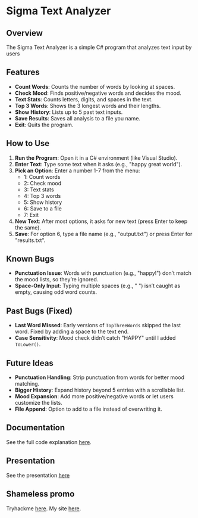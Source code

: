 # Sigma Text Analyzer

## Overview
The Sigma Text Analyzer is a simple C# program that analyzes text input by users

## Features
- **Count Words**: Counts the number of words by looking at spaces.
- **Check Mood**: Finds positive/negative words and decides the mood.
- **Text Stats**: Counts letters, digits, and spaces in the text.
- **Top 3 Words**: Shows the 3 longest words and their lengths.
- **Show History**: Lists up to 5 past text inputs.
- **Save Results**: Saves all analysis to a file you name.
- **Exit**: Quits the program.

## How to Use
1. **Run the Program**: Open it in a C# environment (like Visual Studio).
2. **Enter Text**: Type some text when it asks (e.g., "happy great world").
3. **Pick an Option**: Enter a number 1-7 from the menu:
   - 1: Count words
   - 2: Check mood
   - 3: Text stats
   - 4: Top 3 words
   - 5: Show history
   - 6: Save to a file
   - 7: Exit
4. **New Text**: After most options, it asks for new text (press Enter to keep the same).
5. **Save**: For option 6, type a file name (e.g., "output.txt") or press Enter for "results.txt".

## Known Bugs
- **Punctuation Issue**: Words with punctuation (e.g., "happy!") don’t match the mood lists, so they’re ignored.
- **Space-Only Input**: Typing multiple spaces (e.g., "   ") isn’t caught as empty, causing odd word counts.

## Past Bugs (Fixed)
- **Last Word Missed**: Early versions of `TopThreeWords` skipped the last word. Fixed by adding a space to the text end.
- **Case Sensitivity**: Mood check didn’t catch "HAPPY" until I added `ToLower()`.

## Future Ideas
- **Punctuation Handling**: Strip punctuation from words for better mood matching.
- **Bigger History**: Expand history beyond 5 entries with a scrollable list.
- **Mood Expansion**: Add more positive/negative words or let users customize the lists.
- **File Append**: Option to add to a file instead of overwriting it.

## Documentation
See the full code explanation [here](https://gist.github.com/so1icitx/6ca1656c37528ee07a131f70b8d072a4).

## Presentation
See the presentation [here](https://www.mediafire.com/file/lwuhi7einjjzxux/sigma.pptx/file)

## Shameless promo
Tryhackme [here](https://tryhackme.com/p/so1icitx).
My site [here](https://so1icitx.cfd/).
